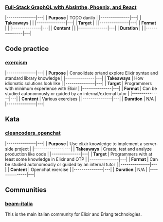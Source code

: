 
### [Full-Stack GraphQL with Absinthe, Phoenix, and React](https://pragmaticstudio.com/courses/unpacked-full-stack-graphql-with-absinthe-phoenix-react)

|---------------|---|
| **Purpose**   | TODO danilo  |
|---------------|---|
| **Takeaways** |   |
|---------------|---|
| **Target**    |   |
|---------------|---|
| **Format**    |   |
|---------------|---|
| **Content**   |   |
|---------------|---|
| **Duration**  |   |
|---------------|---|

## Code practice

### [exercism](https://exercism.io/tracks/elixir)

|---------------|---|
| **Purpose**   | Consolidate or/and explore Elixir syntax and standard library knowledge |
|---------------|---|
| **Takeaways** | How idiomatic solutions look like  |
|---------------|---|
| **Target**    | Programmers with minimum experience with Elixir     |
|---------------|---|
| **Format**    |  Can be studied autonomously or guided by an internal/external tutor   |
|---------------|---|
| **Content**   | Various exercises  |
|---------------|---|
| **Duration**  | N/A  |
|---------------|---|

## Kata

### [cleancoders_openchat](https://github.com/sandromancuso/cleancoders_openchat/tree/starting-point)

|---------------|---|
| **Purpose**   | Use elixir knowledge to implement a server-side project |
|---------------|---|
| **Takeaways** | Create, test and analyze production like code  |
|---------------|---|
| **Target**    | Programmers with at least some knowledge in Elixir and OTP    |
|---------------|---|
| **Format**    | Can be studied autonomously or guided by an internal tutor     |
|---------------|---|
| **Content**   | Openchat exercise  |
|---------------|---|
| **Duration**  | N/A  |
|---------------|---|

## Communities

### [beam-italia](https://beam-italia.slack.com/)
This is the main italian community for Elixir and Erlang technologies.
